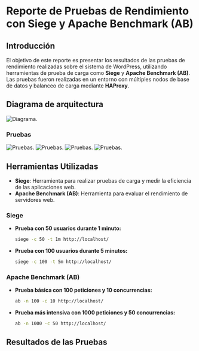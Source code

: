 # Reporte de Pruebas de Rendimiento con Siege y Apache Benchmark (AB)

## Introducción

El objetivo de este reporte es presentar los resultados de las pruebas de rendimiento realizadas sobre el sistema de WordPress, utilizando herramientas de prueba de carga como **Siege** y **Apache Benchmark (AB)**. Las pruebas fueron realizadas en un entorno con múltiples nodos de base de datos y balanceo de carga mediante **HAProxy**.

## Diagrama de arquitectura 
![Diagrama](https://github.com/OrbelinJimnez/Computo-de-alto-desempe-o/blob/main/2%20Parcial/Capturas/file_0000000079d051f69ae9b1c7682aadca_conversation_id%3D67ef354a-ae34-8002-890b-1f11672714b7%26message_id%3D5e5d09cb-78c4-43c3-9e27-8867067886d7%20(1).PNG).


### Pruebas
![Pruebas](https://github.com/OrbelinJimnez/Computo-de-alto-desempe-o/blob/main/2%20Parcial/Capturas/Screenshot%20at%202025-04-03%2019-29-27.png).
![Pruebas](https://github.com/OrbelinJimnez/Computo-de-alto-desempe-o/blob/main/2%20Parcial/Capturas/Screenshot%20at%202025-04-03%2023-07-22.png ).
![Pruebas]( https://github.com/OrbelinJimnez/Computo-de-alto-desempe-o/blob/main/2%20Parcial/Capturas/Screenshot%20at%202025-04-03%2023-18-56.png).
![Pruebas](https://github.com/OrbelinJimnez/Computo-de-alto-desempe-o/blob/main/2%20Parcial/Capturas/Screenshot%20at%202025-04-03%2023-25-54.png ).

## Herramientas Utilizadas

- **Siege**: Herramienta para realizar pruebas de carga y medir la eficiencia de las aplicaciones web.
- **Apache Benchmark (AB)**: Herramienta para evaluar el rendimiento de servidores web.

### Siege

* **Prueba con 50 usuarios durante 1 minuto:**

    ```bash
    siege -c 50 -t 1m http://localhost/
    ```

* **Prueba con 100 usuarios durante 5 minutos:**

    ```bash
    siege -c 100 -t 5m http://localhost/
    ```

### Apache Benchmark (AB)

* **Prueba básica con 100 peticiones y 10 concurrencias:**

    ```bash
    ab -n 100 -c 10 http://localhost/
    ```

* **Prueba más intensiva con 1000 peticiones y 50 concurrencias:**

    ```bash
    ab -n 1000 -c 50 http://localhost/
    ```

## Resultados de las Pruebas
